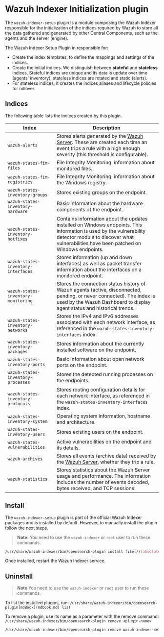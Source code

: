 # Wazuh Indexer Initialization plugin

The `wazuh-indexer-setup` plugin is a module composing the Wazuh Indexer responsible for the initialization of the indices required by Wazuh to store all the data gathered and generated by other Central Components, such as the agents and the server (engine).

The Wazuh Indexer Setup Plugin in responsible for:
- Create the index templates, to define the mappings and settings of the indices.
- Create the initial indices. We distinguish between **stateful** and **stateless** indices. Stateful indices are unique and its data is update over time (agents' inventory), stateless indices are rotated and static (alerts).
- For stateless indices, it creates the indices aliases and lifecycle policies for rollover.

## Indices

The following table lists the indices created by this plugin.

| Index                               | Description                                                                                                                                                                                                                                          |
| ----------------------------------- | ---------------------------------------------------------------------------------------------------------------------------------------------------------------------------------------------------------------------------------------------------- |
| `wazuh‑alerts`                      | Stores alerts generated by the [Wazuh Server](https://documentation.wazuh.com/current/getting-started/components/wazuh-server.html). These are created each time an event trips a rule with a high enough severity (this threshold is configurable). |
| `wazuh-states-fim-files`            | File Integrity Monitoring: information about monitored files.                                                                                                                                                                                        |
| `wazuh-states-fim-registries`       | File Integrity Monitoring: information about the Windows registry.                                                                                                                                                                                   |
| `wazuh-states-inventory-groups`     | Stores existing groups on the endpoint.                                                                                                                                                                                                              |
| `wazuh-states-inventory-hardware`   | Basic information about the hardware components of the endpoint.                                                                                                                                                                                     |
| `wazuh-states-inventory-hotfixes`   | Contains information about the updates installed on Windows endpoints. This information is used by the vulnerability detector module to discover what vulnerabilities have been patched on Windows endpoints.                                        |
| `wazuh-states-inventory-interfaces` | Stores information (up and down interfaces) as well as packet transfer information about the interfaces on a monitored endpoint.                                                                                                                     |
| `wazuh-states-inventory-monitoring` | Stores the connection status history of Wazuh agents (active, disconnected, pending, or never connected). The index is used by the Wazuh Dashboard to display agent status and historical trends.                                                    |
| `wazuh-states-inventory-networks`   | Stores the IPv4 and IPv6 addresses associated with each network interface, as referenced in the `wazuh-states-inventory-interfaces` index.                                                                                                           |
| `wazuh-states-inventory-packages`   | Stores information about the currently installed software on the endpoint.                                                                                                                                                                           |
| `wazuh-states-inventory-ports`      | Basic information about open network ports on the endpoint.                                                                                                                                                                                          |
| `wazuh-states-inventory-processes`  | Stores the detected running processes on the endpoints.                                                                                                                                                                                              |
| `wazuh-states-inventory-protocols`  | Stores routing configuration details for each network interface, as referenced in the `wazuh-states-inventory-interfaces` index.                                                                                                                     |
| `wazuh-states-inventory-system`     | Operating system information, hostname and architecture.                                                                                                                                                                                             |
| `wazuh-states-inventory-users`      | Stores existing users on the endpoint.                                                                                                                                                                                                               |
| `wazuh-states-vulnerabilities`      | Active vulnerabilities on the endpoint and its details.                                                                                                                                                                                              |
| `wazuh‑archives`                    | Stores all events (archive data) received by the [Wazuh Server](https://documentation.wazuh.com/current/getting-started/components/wazuh-server.html), whether they trip a rule.                                                                     |
| `wazuh-statistics`                  | Stores statistics about the Wazuh Server usage and performance. The information includes the number of events decoded, bytes received, and TCP sessions.                                                                                             |

## Install

The `wazuh-indexer-setup` plugin is part of the official Wazuh Indexer packages and is installed by default. However, to manually install the plugin follow the next steps.

> **Note:** You need to use the `wazuh-indexer` or `root` user to run these commands.

```bash
/usr/share/wazuh-indexer/bin/opensearch-plugin install file://[absolute-path-to-the-plugin-zip]
```

Once installed, restart the Wazuh Indexer service.

## Uninstall

> **Note** You need to use the `wazuh-indexer` or `root` user to run these commands.

To list the installed plugins, run:
`/usr/share/wazuh-indexer/bin/opensearch-plugin[mdBook](mdbook.md) list`

To remove a plugin, use its name as a parameter with the remove command:
`/usr/share/wazuh-indexer/bin/opensearch-plugin remove <plugin-name>`

```bash
/usr/share/wazuh-indexer/bin/opensearch-plugin remove wazuh-indexer-setup
```
